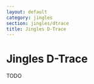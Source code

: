 ```yaml
---
layout: default
category: jingles
section: jingles/dtrace
title: Jingles D-Trace
---
```

# Jingles D-Trace

TODO
